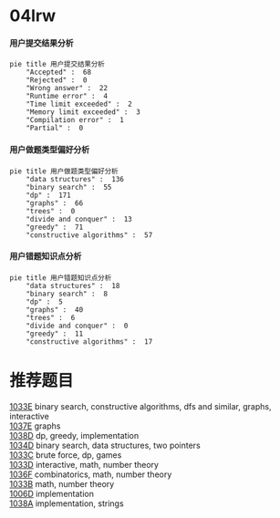 # 04lrw

<!-- tabs:start -->



#### **用户提交结果分析**

```mermaid
pie title 用户提交结果分析
    "Accepted" :  68
    "Rejected" :  0
    "Wrong answer" :  22
    "Runtime error" :  4
    "Time limit exceeded" :  2
    "Memory limit exceeded" :  3
    "Compilation error" :  1
    "Partial" :  0
```

#### **用户做题类型偏好分析**

```mermaid
pie title 用户做题类型偏好分析
    "data structures" :  136
    "binary search" :  55
    "dp" :  171
    "graphs" :  66
    "trees" :  0
    "divide and conquer" :  13
    "greedy" :  71
    "constructive algorithms" :  57
```
#### **用户错题知识点分析**

```mermaid
pie title 用户错题知识点分析
    "data structures" :  18
    "binary search" :  8
    "dp" :  5
    "graphs" :  40
    "trees" :  6
    "divide and conquer" :  0
    "greedy" :  11
    "constructive algorithms" :  17
```



<!-- tabs:end -->
# 推荐题目
[1033E](https://codeforces.com/contest/1033/problem/E)		binary search,
                        constructive algorithms,
                        dfs and similar,
                        graphs,
                        interactive		  
[1037E](https://codeforces.com/contest/1037/problem/E)		graphs		  
[1038D](https://codeforces.com/contest/1038/problem/D)		dp,
                        greedy,
                        implementation		  
[1034D](https://codeforces.com/contest/1034/problem/D)		binary search,
                        data structures,
                        two pointers		  
[1033C](https://codeforces.com/contest/1033/problem/C)		brute force,
                        dp,
                        games		  
[1033D](https://codeforces.com/contest/1033/problem/D)		interactive,
                        math,
                        number theory		  
[1036F](https://codeforces.com/contest/1036/problem/F)		combinatorics,
                        math,
                        number theory		  
[1033B](https://codeforces.com/contest/1033/problem/B)		math,
                        number theory		  
[1006D](https://codeforces.com/contest/1006/problem/D)		implementation		  
[1038A](https://codeforces.com/contest/1038/problem/A)		implementation,
                        strings		  
